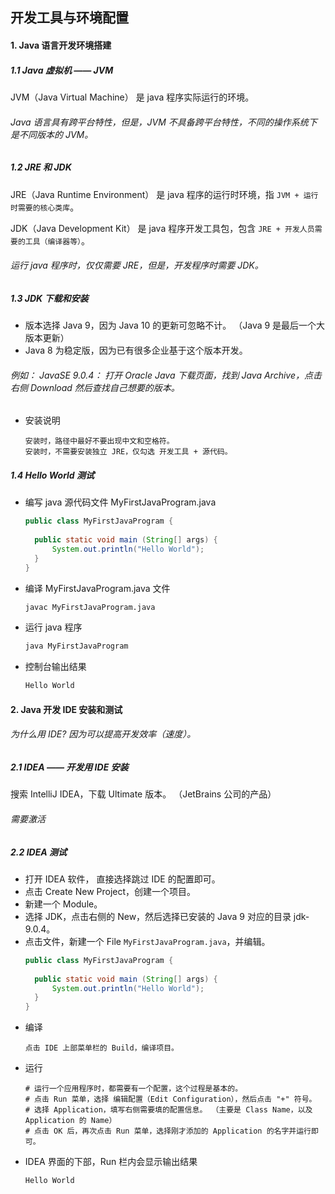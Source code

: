 ## 开发工具与环境配置

#### 1. Java 语言开发环境搭建

##### 1.1 Java 虚拟机 —— JVM
JVM（Java Virtual Machine） 是 java 程序实际运行的环境。

###### Java 语言具有跨平台特性，但是，JVM 不具备跨平台特性，不同的操作系统下是不同版本的 JVM。

##### 1.2 JRE 和 JDK
JRE（Java Runtime Environment） 是 java 程序的运行时环境，指 ``JVM + 运行时需要的核心类库``。

JDK（Java Development Kit） 是 java 程序开发工具包，包含 ``JRE + 开发人员需要的工具（编译器等）``。

###### 运行 java 程序时，仅仅需要 JRE，但是，开发程序时需要 JDK。

##### 1.3 JDK 下载和安装
* 版本选择 Java 9，因为 Java 10 的更新可忽略不计。 （Java 9 是最后一个大版本更新）
* Java 8 为稳定版，因为已有很多企业基于这个版本开发。

###### 例如： JavaSE 9.0.4： 打开 Oracle Java 下载页面，找到 Java Archive，点击右侧 Download 然后查找自己想要的版本。

* 安装说明
  ```
  安装时，路径中最好不要出现中文和空格符。
  安装时，不需要安装独立 JRE，仅勾选 开发工具 + 源代码。
  ```

##### 1.4 Hello World 测试
* 编写 java 源代码文件 MyFirstJavaProgram.java
  ```java
  public class MyFirstJavaProgram {
    
    public static void main (String[] args) {
        System.out.println("Hello World");
    }
  }
  ```
* 编译 MyFirstJavaProgram.java 文件
  ```bash
  javac MyFirstJavaProgram.java
  ```
* 运行 java 程序
  ```bash
  java MyFirstJavaProgram
  ```
* 控制台输出结果
  ```bash
  Hello World
  ```

#### 2. Java 开发 IDE 安装和测试

###### 为什么用 IDE? 因为可以提高开发效率（速度）。

##### 2.1 IDEA —— 开发用 IDE 安装
搜索 IntelliJ IDEA，下载 Ultimate 版本。 （JetBrains 公司的产品）
###### 需要激活

##### 2.2 IDEA 测试
* 打开 IDEA 软件， 直接选择跳过 IDE 的配置即可。
* 点击 Create New Project，创建一个项目。
* 新建一个 Module。
* 选择 JDK，点击右侧的 New，然后选择已安装的 Java 9 对应的目录 jdk-9.0.4。
* 点击文件，新建一个 File ``MyFirstJavaProgram.java``，并编辑。
  ```java
  public class MyFirstJavaProgram {
    
    public static void main (String[] args) {
        System.out.println("Hello World");
    }
  }
  ```
* 编译
  ```
  点击 IDE 上部菜单栏的 Build，编译项目。
  ```
* 运行
  ```
  # 运行一个应用程序时，都需要有一个配置，这个过程是基本的。
  # 点击 Run 菜单，选择 编辑配置（Edit Configuration），然后点击 "+" 符号。
  # 选择 Application，填写右侧需要填的配置信息。 （主要是 Class Name，以及 Application 的 Name）
  # 点击 OK 后，再次点击 Run 菜单，选择刚才添加的 Application 的名字并运行即可。
  ```
* IDEA 界面的下部，Run 栏内会显示输出结果
  ```
  Hello World
  ```
